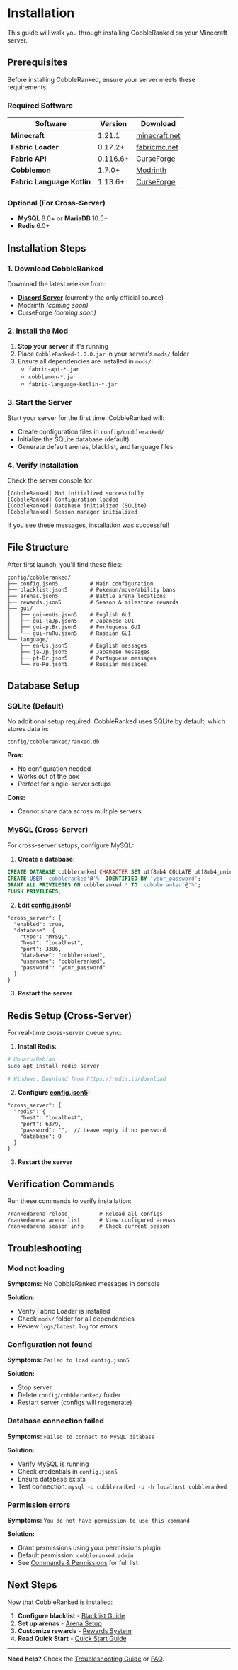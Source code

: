 # Installation

This guide will walk you through installing CobbleRanked on your Minecraft server.

## Prerequisites

Before installing CobbleRanked, ensure your server meets these requirements:

### Required Software

| Software | Version | Download |
|----------|---------|----------|
| **Minecraft** | 1.21.1 | [minecraft.net](https://www.minecraft.net) |
| **Fabric Loader** | 0.17.2+ | [fabricmc.net](https://fabricmc.net/use/server/) |
| **Fabric API** | 0.116.6+ | [CurseForge](https://www.curseforge.com/minecraft/mc-mods/fabric-api) |
| **Cobblemon** | 1.7.0+ | [Modrinth](https://modrinth.com/mod/cobblemon) |
| **Fabric Language Kotlin** | 1.13.6+ | [CurseForge](https://www.curseforge.com/minecraft/mc-mods/fabric-language-kotlin) |

### Optional (For Cross-Server)

- **MySQL** 8.0+ or **MariaDB** 10.5+
- **Redis** 6.0+

## Installation Steps

### 1. Download CobbleRanked

Download the latest release from:
- **[Discord Server](https://discord.gg/VVVvBTqqyP)** (currently the only official source)
- Modrinth _(coming soon)_
- CurseForge _(coming soon)_

### 2. Install the Mod

1. **Stop your server** if it's running
2. Place `CobbleRanked-1.0.0.jar` in your server's `mods/` folder
3. Ensure all dependencies are installed in `mods/`:
   - `fabric-api-*.jar`
   - `cobblemon-*.jar`
   - `fabric-language-kotlin-*.jar`

### 3. Start the Server

Start your server for the first time. CobbleRanked will:
- Create configuration files in `config/cobbleranked/`
- Initialize the SQLite database (default)
- Generate default arenas, blacklist, and language files

### 4. Verify Installation

Check the server console for:

```
[CobbleRanked] Mod initialized successfully
[CobbleRanked] Configuration loaded
[CobbleRanked] Database initialized (SQLite)
[CobbleRanked] Season manager initialized
```

If you see these messages, installation was successful!

## File Structure

After first launch, you'll find these files:

```
config/cobbleranked/
├── config.json5          # Main configuration
├── blacklist.json5       # Pokemon/move/ability bans
├── arenas.json5          # Battle arena locations
├── rewards.json5         # Season & milestone rewards
├── gui/
│   ├── gui-enUs.json5    # English GUI
│   ├── gui-jaJp.json5    # Japanese GUI
│   ├── gui-ptBr.json5    # Portuguese GUI
│   └── gui-ruRu.json5    # Russian GUI
└── language/
    ├── en-Us.json5       # English messages
    ├── ja-Jp.json5       # Japanese messages
    ├── pt-Br.json5       # Portuguese messages
    └── ru-Ru.json5       # Russian messages
```

## Database Setup

### SQLite (Default)

No additional setup required. CobbleRanked uses SQLite by default, which stores data in:
```
config/cobbleranked/ranked.db
```

**Pros:**
- No configuration needed
- Works out of the box
- Perfect for single-server setups

**Cons:**
- Cannot share data across multiple servers

### MySQL (Cross-Server)

For cross-server setups, configure MySQL:

1. **Create a database:**
```sql
CREATE DATABASE cobbleranked CHARACTER SET utf8mb4 COLLATE utf8mb4_unicode_ci;
CREATE USER 'cobbleranked'@'%' IDENTIFIED BY 'your_password';
GRANT ALL PRIVILEGES ON cobbleranked.* TO 'cobbleranked'@'%';
FLUSH PRIVILEGES;
```

2. **Edit [config.json5](../configuration/config.md#cross-server-configuration):**
```json5
"cross_server": {
  "enabled": true,
  "database": {
    "type": "MYSQL",
    "host": "localhost",
    "port": 3306,
    "database": "cobbleranked",
    "username": "cobbleranked",
    "password": "your_password"
  }
}
```

3. **Restart the server**

## Redis Setup (Cross-Server)

For real-time cross-server queue sync:

1. **Install Redis:**
```bash
# Ubuntu/Debian
sudo apt install redis-server

# Windows: Download from https://redis.io/download
```

2. **Configure [config.json5](../configuration/config.md#redis-configuration):**
```json5
"cross_server": {
  "redis": {
    "host": "localhost",
    "port": 6379,
    "password": "",  // Leave empty if no password
    "database": 0
  }
}
```

3. **Restart the server**

## Verification Commands

Run these commands to verify installation:

```
/rankedarena reload          # Reload all configs
/rankedarena arena list      # View configured arenas
/rankedarena season info     # Check current season
```

## Troubleshooting

### Mod not loading

**Symptoms:** No CobbleRanked messages in console

**Solution:**
- Verify Fabric Loader is installed
- Check `mods/` folder for all dependencies
- Review `logs/latest.log` for errors

### Configuration not found

**Symptoms:** `Failed to load config.json5`

**Solution:**
- Stop server
- Delete `config/cobbleranked/` folder
- Restart server (configs will regenerate)

### Database connection failed

**Symptoms:** `Failed to connect to MySQL database`

**Solution:**
- Verify MySQL is running
- Check credentials in `config.json5`
- Ensure database exists
- Test connection: `mysql -u cobbleranked -p -h localhost cobbleranked`

### Permission errors

**Symptoms:** `You do not have permission to use this command`

**Solution:**
- Grant permissions using your permissions plugin
- Default permission: `cobbleranked.admin`
- See [Commands & Permissions](commands.md) for full list

## Next Steps

Now that CobbleRanked is installed:

1. **Configure blacklist** - [Blacklist Guide](../configuration/blacklist.md)
2. **Set up arenas** - [Arena Setup](../configuration/arenas.md)
3. **Customize rewards** - [Rewards System](../configuration/rewards.md)
4. **Read Quick Start** - [Quick Start Guide](quick-start.md)

---

**Need help?** Check the [Troubleshooting Guide](../support/troubleshooting.md) or [FAQ](../support/faq.md).

